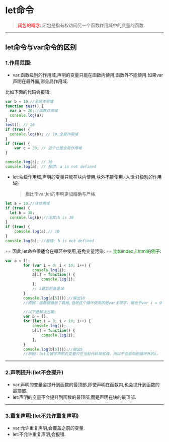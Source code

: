 # let命令


> <font color="red"> 闭包的概念: </font>
>闭包是指有权访问另一个函数作用域中的变量的函数.

---
## let命令与var命令的区别


### 1.作用范围:
- var:函数级别的作用域,声明的变量只能在函数内使用,函数外不能使用.如果var声明在最外面,则全局作用域.

比如下面的代码会报错:

```javascript
var b = 10;//全局作用域
function test() {
  var a = 20;//函数作用域
  console.log(a);
}
test(); // 20
if (true) {
  console.log(b); // 10,全局作用域
}
if (true) {
    var c = 30; // 这个也是全局作用域
}

console.log(c); // 30
console.log(a); // 报错: a is not defined
```

- let:块级作用域,声明的变量只能在块内使用,块外不能使用.(人话:{}级别的作用域)
  >相比于var,let的申明更加精确与严格. 

```javascript
let a = 10;//块作用域
if (true) {
  let b = 30;
  console.log(b);//正常:b is 30
}
if (true) {
    console.log(a);// 10
}
console.log(b); //报错: b is not defined
```



== 因此,let命令很适合在循环中使用,避免变量污染. ==
<font color = "green">比如index_1.html的例子:</font>

```javascript
var a = [];
        for (var i = 0; i < 10; i++) {
            console.log(i);
            a[i] = function() {
                console.log(i);
            };
            // i最后的值是10
        }
        console.log(a[5]());//输出10
        //原因：函数赋值给了数组,但是这个循环使用的是var关键字，相当于var i = 0 --> var i = 1 --> var i = 2 --> var i = 10，最后i的值是10，所以函数内部的i也是10。

        //以下是解决方案:
        var b = [];
        for (let i = 0; i < 10; i++) {
            console.log(i);
            b[i] = function() {
                console.log(i);
            };
        }
        console.log(b[5]());//输出5
        //原因：let关键字声明的变量只在当前代码块有效，所以不会影响到循环外的i。
```
---
### 2.声明提升:(let不会提升)
- var:声明的变量会提升到函数的最顶部,即使声明在函数内,也会提升到函数的最顶部.
- let:声明的变量不会提升到函数的最顶部,而是声明在块的最顶部.
---
### 3.重复声明:(let不允许重复声明)
- var:允许重复声明,会覆盖之前的变量.
- let:不允许重复声明,会报错.

